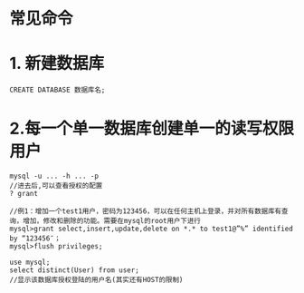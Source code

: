 # 常见命令

# 1. 新建数据库

`CREATE DATABASE 数据库名;` 

# 2.每一个单一数据库创建单一的读写权限用户

    mysql -u ... -h ... -p
    //进去后,可以查看授权的配置
    ? grant

    //例1：增加一个test1用户，密码为123456，可以在任何主机上登录，并对所有数据库有查询，增加，修改和删除的功能。需要在mysql的root用户下进行
    mysql>grant select,insert,update,delete on *.* to test1@”%” identified by “123456″；
    mysql>flush privileges;

    use mysql;
    select distinct(User) from user;
    //显示该数据库授权登陆的用户名(其实还有HOST的限制)
        